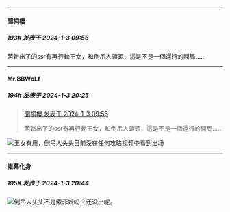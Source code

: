 
*****

####  間桐櫻  
##### 193#       发表于 2024-1-3 09:56

萌新出了的ssr有再行動王女，和倒吊人頭頭，這是不是一個還行的開局.....


*****

####  Mr.BBWoLf  
##### 194#       发表于 2024-1-3 20:25

<blockquote><a href="httphttps://bbs.saraba1st.com/2b/forum.php?mod=redirect&amp;goto=findpost&amp;pid=63519425&amp;ptid=2149012" target="_blank">間桐櫻 发表于 2024-1-3 09:56</a>

萌新出了的ssr有再行動王女，和倒吊人頭頭，這是不是一個還行的開局.....</blockquote>
<img src="https://static.saraba1st.com/image/smiley/face2017/037.png" referrerpolicy="no-referrer">王女有用，倒吊人头头目前没在任何攻略视频中看到出场


*****

####  帷幕化身  
##### 195#       发表于 2024-1-3 20:44

<img src="https://static.saraba1st.com/image/smiley/face2017/067.png" referrerpolicy="no-referrer">倒吊人头头不是索菲娅吗？还没出呢。

